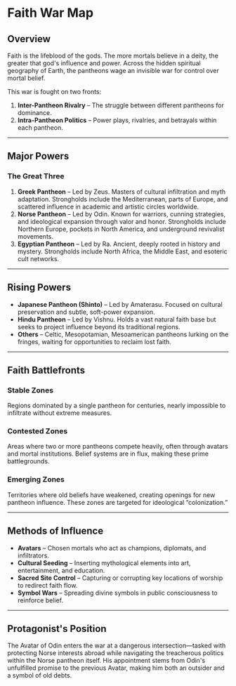 # Faith War Map

## Overview
Faith is the lifeblood of the gods. The more mortals believe in a deity, the greater that god's influence and power. Across the hidden spiritual geography of Earth, the pantheons wage an invisible war for control over mortal belief. 

This war is fought on two fronts:
1. **Inter-Pantheon Rivalry** – The struggle between different pantheons for dominance.
2. **Intra-Pantheon Politics** – Power plays, rivalries, and betrayals within each pantheon.

---

## Major Powers

### The Great Three
1. **Greek Pantheon** – Led by Zeus. Masters of cultural infiltration and myth adaptation. Strongholds include the Mediterranean, parts of Europe, and scattered influence in academic and artistic circles worldwide.
2. **Norse Pantheon** – Led by Odin. Known for warriors, cunning strategies, and ideological expansion through valor and honor. Strongholds include Northern Europe, pockets in North America, and underground revivalist movements.
3. **Egyptian Pantheon** – Led by Ra. Ancient, deeply rooted in history and mystery. Strongholds include North Africa, the Middle East, and esoteric cult networks.

---

## Rising Powers
- **Japanese Pantheon (Shinto)** – Led by Amaterasu. Focused on cultural preservation and subtle, soft-power expansion.
- **Hindu Pantheon** – Led by Vishnu. Holds a vast natural faith base but seeks to project influence beyond its traditional regions.
- **Others** – Celtic, Mesopotamian, Mesoamerican pantheons lurking on the fringes, waiting for opportunities to reclaim lost faith.

---

## Faith Battlefronts

### Stable Zones
Regions dominated by a single pantheon for centuries, nearly impossible to infiltrate without extreme measures.

### Contested Zones
Areas where two or more pantheons compete heavily, often through avatars and mortal institutions. Belief systems are in flux, making these prime battlegrounds.

### Emerging Zones
Territories where old beliefs have weakened, creating openings for new pantheon influence. These zones are targeted for ideological “colonization.”

---

## Methods of Influence
- **Avatars** – Chosen mortals who act as champions, diplomats, and infiltrators.
- **Cultural Seeding** – Inserting mythological elements into art, entertainment, and education.
- **Sacred Site Control** – Capturing or corrupting key locations of worship to redirect faith flow.
- **Symbol Wars** – Spreading divine symbols in public consciousness to reinforce belief.

---

## Protagonist's Position
The Avatar of Odin enters the war at a dangerous intersection—tasked with protecting Norse interests abroad while navigating the treacherous politics within the Norse pantheon itself. His appointment stems from Odin's unfulfilled promise to the previous Avatar, making him both an outsider and a symbol of old debts.
